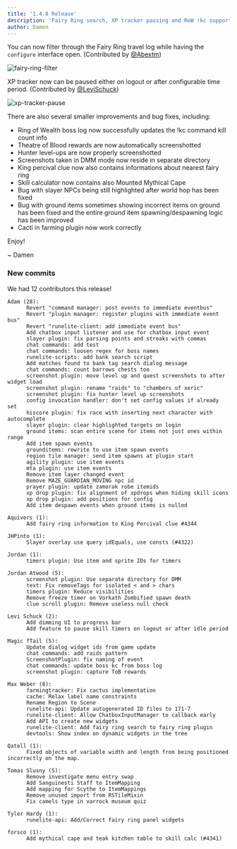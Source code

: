 ```yaml
---
title: '1.4.8 Release'
description: 'Fairy Ring search, XP tracker pausing and RoW !kc support'
author: Damen
---
```


You can now filter through the Fairy Ring travel log while having the `configure` interface open. (Contributed by [@Abextm](https://github.com/Abextm))

![fairy-ring-filter](/img/blog/1.4.8-Release/fairy-ring-filter.png)

XP tracker now can be paused either on logout or after configurable time period. (Contributed by [@LeviSchuck](https://github.com/LeviSchuck))

![xp-tracker-pause](/img/blog/1.4.8-Release/xp-tracker-pause.png)

There are also several smaller improvements and bug fixes, including:
 * Ring of Wealth boss log now successfully updates the !kc command kill count info
 * Theatre of Blood rewards are now automatically screenshotted
 * Hunter level-ups are now properly screenshotted
 * Screenshots taken in DMM mode now reside in separate directory
 * King percival clue now also contains informations about nearest fairy ring
 * Skill calculator now contains also Mounted Mythical Cape
 * Bug with slayer NPCs being still highlighted after world hop has been fixed
 * Bug with ground items sometimes showing incorrect items on ground has been fixed and the entire ground
   item spawning/despawning logic has been improved
 * Cacti in farming plugin now work correctly
 
Enjoy!
 
 ~ Damen

### New commits

We had 12 contributors this release!

```
Adam (28):
      Revert "command manager: post events to immediate eventbus"
      Revert "plugin manager: register plugins with immediate event bus"
      Revert "runelite-client: add immediate event bus"
      Add chatbox input listener and use for chatbox input event
      slayer plugin: fix parsing points and streaks with commas
      chat commands: add test
      chat commands: loosen regex for boss names
      runelite-scripts: add bank search script
      Add matches found to bank tag search dialog message
      chat commands: count barrows chests too
      screenshot plugin: move level up and quest screenshots to after widget load
      screenshot plugin: rename "raids" to "chambers of xeric"
      screenshot plugin: fix hunter level up screenshots
      config invocation handler: don't set config values if already set
      hiscore plugin: fix race with inserting next character with autocomplete
      slayer plugin: clear highlighted targets on login
      ground items: scan entire scene for items not just ones within range
      Add item spawn events
      grounditems: rewrite to use item spawn events
      region tile manager: send item spawns at plugin start
      agility plugin: use item events
      mta plugin: use item events
      Remove item layer changed event
      Remove MAZE_GUARDIAN_MOVING npc id
      prayer plugin: update zamorak robe itemids
      xp drop plugin: fix alignment of xpdrops when hiding skill icons
      xp drop plugin: add positions for config
      Add item despawn events when ground items is nulled

Aquivers (1):
      Add fairy ring information to King Percival clue #4344

JHPinto (1):
      Slayer overlay use query idEquals, use consts (#4322)

Jordan (1):
      timers plugin: Use item and sprite IDs for timers

Jordan Atwood (5):
      screenshot plugin: Use separate directory for DMM
      text: Fix removeTags for isolated < and > chars
      timers plugin: Reduce visibilities
      Remove freeze timer on Vorkath Zombified spawn death
      clue scroll plugin: Remove useless null check

Levi Schuck (2):
      Add dimming UI to progress bar
      Add feature to pause skill timers on logout or after idle period

Magic fTail (5):
      Update dialog widget ids from game update
      chat commands: add raids pattern
      ScreenshotPlugin: fix naming of event
      chat commands: update boss kc from boss log
      screenshot plugin: capture ToB rewards

Max Weber (8):
      farmingtracker: Fix cactus implementation
      cache: Relax label name constraints
      Rename Region to Scene
      runelite-api: Update autogenerated ID files to 171-7
      runelite-client: Allow ChatboxInputManager to callback early
      Add API to create new widgets
      runelite-client: Add fairy ring search to fairy ring plugin
      devtools: Show index on dynamic widgets in the tree

Qatell (1):
      Fixed objects of variable width and length from being positioned incorrectly on the map.
      
Tomas Slusny (5):
      Remove investigate menu entry swap
      Add Sanguinesti Staff to ItemMapping
      Add mapping for Scythe to ItemMappings
      Remove unused import from RSTileMixin
      Fix camels type in varrock museum quiz

Tyler Hardy (1):
      runelite-api: Add/Correct fairy ring panel widgets

forsco (1):
      Add mythical cape and teak kitchen table to skill calc (#4341)
```
